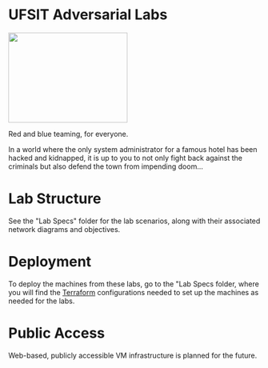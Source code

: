# UFSIT Adversarial Labs
<img src="https://github.com/user-attachments/assets/db2a292b-53b7-4cb3-8043-0980edd2acd2" data-canonical-src="https://www.twinpeaksblog.com/wp-content/uploads/2018/06/33_TPB_VacantPeaks_GNH_2016_GNHExtDay03.jpg" width="238" height="180" />

Red and blue teaming, for everyone. 

In a world where the only system administrator for a famous hotel has been hacked and kidnapped, it is up to you to not only fight back against the criminals but also defend the town from impending doom...

# Lab Structure
See the "Lab Specs" folder for the lab scenarios, along with their associated network diagrams and objectives.

# Deployment
To deploy the machines from these labs, go to the "Lab Specs folder, where you will find the [Terraform](https://developer.hashicorp.com/terraform/tutorials/aws-get-started/install-cli) configurations needed to set up the machines as needed for the labs.

# Public Access
Web-based, publicly accessible VM infrastructure is planned for the future.
